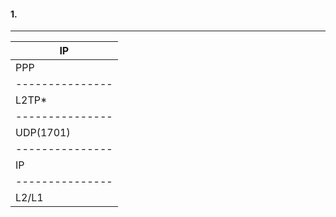 #### 1.
 _______________
| IP   		|
|---------------|
| PPP  		|
|---------------|
| L2TP*		|
|---------------|
| UDP(1701)  	|
|---------------|
| IP   		|
|---------------|
| L2/L1		|
````````````````

